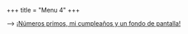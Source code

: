 +++
title = "Menu 4"
+++

--> [¡Números primos, mi cumpleaños y un fondo de pantalla!](/Miscelanea/ora/)